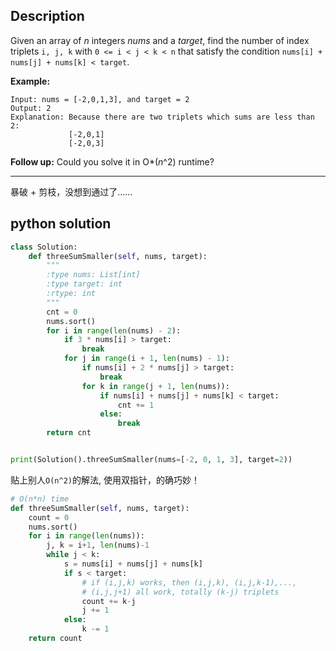 ## Description

Given an array of *n* integers *nums* and a *target*, find the number of index triplets `i, j, k` with `0 <= i < j < k < n` that satisfy the condition `nums[i] + nums[j] + nums[k] < target`.

**Example:**

```
Input: nums = [-2,0,1,3], and target = 2
Output: 2
Explanation: Because there are two triplets which sums are less than 2:
             [-2,0,1]
             [-2,0,3]
```

**Follow up:** Could you solve it in O*(*n*^2) runtime?



------

暴破 + 剪枝，没想到通过了……

## python solution

```python
class Solution:
    def threeSumSmaller(self, nums, target):
        """
        :type nums: List[int]
        :type target: int
        :rtype: int
        """
        cnt = 0
        nums.sort()
        for i in range(len(nums) - 2):
            if 3 * nums[i] > target:
                break
            for j in range(i + 1, len(nums) - 1):
                if nums[i] + 2 * nums[j] > target:
                    break
                for k in range(j + 1, len(nums)):
                    if nums[i] + nums[j] + nums[k] < target:
                        cnt += 1
                    else:
                        break
        return cnt


print(Solution().threeSumSmaller(nums=[-2, 0, 1, 3], target=2))

```



贴上别人`O(n^2)`的解法, 使用双指针，的确巧妙！

```python
# O(n*n) time
def threeSumSmaller(self, nums, target):
    count = 0
    nums.sort()
    for i in range(len(nums)):
        j, k = i+1, len(nums)-1
        while j < k:
            s = nums[i] + nums[j] + nums[k]
            if s < target:
                # if (i,j,k) works, then (i,j,k), (i,j,k-1),...,
                # (i,j,j+1) all work, totally (k-j) triplets
                count += k-j
                j += 1
            else:
                k -= 1
    return count
```

